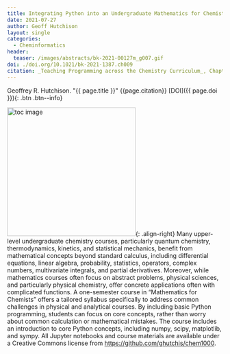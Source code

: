 ```yaml
---
title: Integrating Python into an Undergraduate Mathematics for Chemists Course
date: 2021-07-27
author: Geoff Hutchison
layout: single
categories:
  - Cheminformatics
header:
  teaser: /images/abstracts/bk-2021-00127m_g007.gif
doi: ./doi.org/10.1021/bk-2021-1387.ch009
citation: _Teaching Programming across the Chemistry Curriculum_, Chapter 9, pp 123-134
---
```

Geoffrey R. Hutchison. "{{ page.title }}​" {{page.citation}} [DOI]({{ page.doi }}){: .btn .btn--info}

<!--more-->

<img alt="toc image" src="{{ page.header.teaser }}" width="300 px">{: .align-right} Many upper-level undergraduate chemistry courses, particularly quantum chemistry, thermodynamics, kinetics, and statistical mechanics, benefit from mathematical concepts beyond standard calculus, including differential equations, linear algebra, probability, statistics, operators, complex numbers, multivariate integrals, and partial derivatives. Moreover, while mathematics courses often focus on abstract problems, physical sciences, and particularly physical chemistry, offer concrete applications often with complicated functions. A one-semester course in “Mathematics for Chemists” offers a tailored syllabus specifically to address common challenges in physical and analytical courses. By including basic Python programming, students can focus on core concepts, rather than worry about common calculation or mathematical mistakes. The course includes an introduction to core Python concepts, including numpy, scipy, matplotlib, and sympy. All Jupyter notebooks and course materials are available under a Creative Commons license from https://github.com/ghutchis/chem1000.